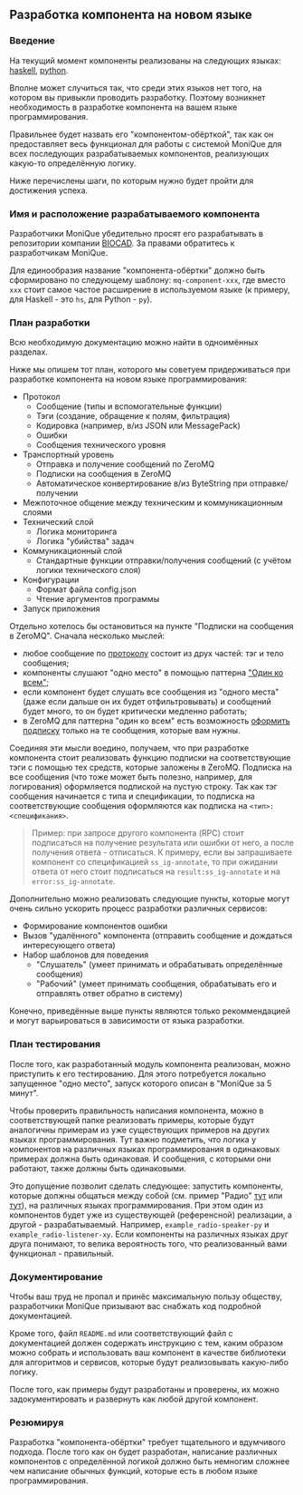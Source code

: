## Разработка компонента на новом языке

### Введение

На текущий момент компоненты реализованы на следующих языках: [haskell](https://github.com/biocad/mq-component-hs), [python](https://github.com/biocad/mq-component-py).

Вполне может случиться так, что среди этих языков нет того, на котором вы привыкли проводить разработку.
Поэтому возникнет необходимость в разработке компонента на вашем языке программирования.

Правильнее будет назвать его "компонентом-обёрткой", так как он предоставляет весь функционал для работы с системой MoniQue для всех последующих разрабатываемых компонентов, реализующих какую-то определённую логику.

Ниже перечислены шаги, по которым нужно будет пройти для достижения успеха.

### Имя и расположение разрабатываемого компонента

Разработчики MoniQue убедительно просят его разрабатывать в репозитории компании [BIOCAD](https://github.com/biocad).
За правами обратитесь к разработчикам MoniQue.

Для единообразия название "компонента-обёртки" должно быть сформировано по следующему шаблону: `mq-component-xxx`, где вместо `xxx` стоит самое частое расширение в используемом языке (к примеру, для Haskell - это `hs`, для Python - `py`).

### План разработки

Всю необходимую документацию можно найти в одноимённых разделах.

Ниже мы опишем тот план, которого мы советуем придерживаться при разработке компонента на новом языке программирования:
  * Протокол
    * Сообщение (типы и вспомогательные функции)
    * Тэги (создание, обращение к полям, фильтрация)
    * Кодировка (например, в/из JSON или MessagePack)
    * Ошибки
    * Сообщения технического уровня
  * Транспортный уровень
    * Отправка и получение сообщений по ZeroMQ
    * Подписки на сообщения в ZeroMQ
    * Автоматическое конвертирование в/из ByteString при отправке/получении
  * Межпоточное общение между техническим и коммуникационным слоями
  * Технический слой
    * Логика мониторинга
    * Логика "убийства" задач
  * Коммуникационный слой
    * Стандартные функции отправки/получения сообщений (с учётом логики технического слоя)
  * Конфигурации
    * Формат файла config.json
    * Чтение аргументов программы
  * Запуск приложения
  
Отдельно хотелось бы остановиться на пункте "Подписки на сообщения в ZeroMQ". Сначала несколько мыслей:
  * любое сообщение по [протоколу](Protocol.md) состоит из друх частей: тэг и тело сообщения;
  * компоненты слушают "одно место" в помощью паттерна ["Один ко всем"](Transport.md);
  * если компонент будет слушать все сообщения из "одного места" (даже если дальше он их будет отфильтровывать) и сообщений будет много, то он будет критически медленно работать;
  * в ZeroMQ для паттерна "один ко всем" есть возможность [оформить подписку](http://zguide.zeromq.org/page:all#Pub-Sub-Message-Envelopes) только на те сообщения, которые вам нужны.

Соединяя эти мысли воедино, получаем, что при разработке компонента стоит реализовать функцию подписки на соответствующие тэги с помощью тех средств, которые заложены в ZeroMQ.
Подписка на все сообщения (что тоже может быть полезно, например, для логирования) оформляется подпиской на пустую строку.
Так как тэг сообщения начинается с типа и спецификации, то подписка на соответствующие сообщения оформляются как подписка на `<тип>:<спецификания>`.
> Пример: при запросе другого компонента (RPC) стоит подписаться на получение результата или ошибки от него, а после получения ответа - отписаться.
> К примеру, если вы запрашиваете компонент со спецификацией `ss_ig-annotate`, то при ожидании ответа от него стоит подписаться на `result:ss_ig-annotate` и на `error:ss_ig-annotate`.
  
Дополнительно можно реализовать следующие пункты, которые могут очень сильно ускорить процесс разработки различных сервисов:
  * Формирование компонентов ошибки
  * Вызов "удалённого" компонента (отправить сообщение и дождаться интересующего ответа)
  * Набор шаблонов для поведения
    * "Слушатель" (умеет принимать и обрабатывать определённые сообщения)
    * "Рабочий" (умеет принимать сообщения, обрабатывать его и отправлять ответ обратно в систему)
    
Конечно, приведённые выше пункты являются только рекоммендацией и могут варьироваться в зависимости от языка разработки.

### План тестирования

После того, как разработанный модуль компонента реализован, можно приступить к его тестированию.
Для этого потребуется локально запущенное "одно место", запуск которого описан в "MoniQue за 5 минут".

Чтобы проверить правильность написания компонента, можно в соответствующей папке реализовать примеры, которые будут аналогичны примерам из уже существующих примеров на других языках программирования.
Тут важно подметить, что логика у компонентов на различных языках программирования в одинаковых примерах должна быть одинаковая.
И сообщения, с которыми они работают, также должны быть одинаковыми.

Это допущение позволит сделать следующее: запустить компоненты, которые должны общаться между собой (см. пример "Радио" [тут](https://github.com/biocad/mq-component-hs) или [тут](https://github.com/biocad/mq-component-py)), на различных языках программирования.
При этом один из компонентов будет уже из существующей (референсной) реализации, а другой - разрабатываемый.
Например, `example_radio-speaker-py` и `example_radio-listener-xy`.
Если компоненты на различных языках друг друга понимают, то велика вероятность того, что реализованный вами функционал - правильный.

### Документирование

Чтобы ваш труд не пропал и принёс максимальную пользу обществу, разработчики MoniQue призывают вас снабжать код подробной документацией.

Кроме того, файл `README.md` или соответствующий файл с документацией должен содержать инструкцию с тем, каким образом можно собрать и использовать ваш компонент в качестве библиотеки для алгоритмов и сервисов, которые будут реализовывать какую-либо логику.

После того, как примеры будут разработаны и проверены, их можно задокументировать и развернуть как любой другой компонент.

### Резюмируя

Разработка "компонента-обёртки" требует тщательного и вдумчивого подхода.
После того как он будет разработан, написание различных компонентов с определённой логикой должно быть немногим сложнее чем написание обычных функций, которые есть в любом языке программирования.
